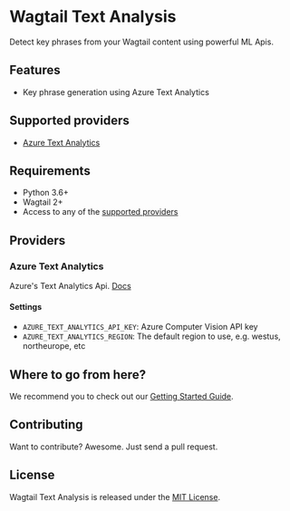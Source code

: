 # Wagtail Text Analysis

Detect key phrases from your Wagtail content using powerful ML Apis.


## Features

- Key phrase generation using Azure Text Analytics


## Supported providers

- [Azure Text Analytics](#azure-text-analytics)


## Requirements

- Python 3.6+
- Wagtail 2+
- Access to any of the [supported providers](#providers)


## Providers

### Azure Text Analytics

Azure's Text Analytics Api. [Docs](https://azure.microsoft.com/en-us/services/cognitive-services/text-analytics/)


#### Settings

- `AZURE_TEXT_ANALYTICS_API_KEY`: Azure Computer Vision API key
- `AZURE_TEXT_ANALYTICS_REGION`: The default region to use, e.g. westus, northeurope, etc


## Where to go from here?

We recommend you to check out our [Getting Started Guide](https://github.com/marteinn/wagtail-text-analysis/blob/develop/docs/getting-started.md).


## Contributing

Want to contribute? Awesome. Just send a pull request.


## License

Wagtail Text Analysis is released under the [MIT License](http://www.opensource.org/licenses/MIT).
